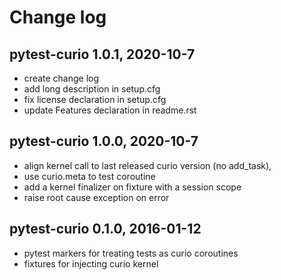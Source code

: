 # Change log

## pytest-curio 1.0.1, 2020-10-7

- create change log
- add long description in setup.cfg
- fix license declaration in setup.cfg
- update Features declaration in readme.rst


## pytest-curio 1.0.0, 2020-10-7

- align kernel call to last released curio version (no add_task), 
- use curio.meta to test coroutine
- add a kernel finalizer on fixture with a session scope
- raise root cause exception on error

## pytest-curio 0.1.0, 2016-01-12

- pytest markers for treating tests as curio coroutines
- fixtures for injecting curio kernel
